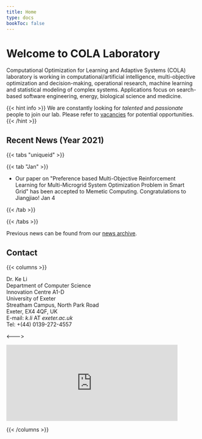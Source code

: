 ```yaml
---
title: Home
type: docs
bookToc: false
---
```


# Welcome to COLA Laboratory

<link rel="stylesheet" href="/academicons/academicons-1.9.0/css/academicons.min.css"/>
<link rel="stylesheet" href="https://maxcdn.bootstrapcdn.com/font-awesome/4.4.0/css/font-awesome.min.css"/>

<script src='https://kit.fontawesome.com/a076d05399.js' crossorigin='anonymous'></script>
<script src="https://kit.fontawesome.com/yourcode.js" crossorigin="anonymous"></script>
<link rel="stylesheet" href="https://fonts.googleapis.com/icon?family=Material+Icons"/>
<link rel="stylesheet" href="https://cdnjs.cloudflare.com/ajax/libs/font-awesome/4.7.0/css/font-awesome.min.css"/>

Computational Optimization for Learning and Adaptive Systems (COLA) laboratory is working in computational/artificial intelligence, multi-objective optimization and decision-making, operational research, machine learning and statistical modeling of complex systems. Applications focus on search-based software engineering, energy, biological science and medicine.

{{< hint info >}}
We are constantly looking for _talented_ and _passionate_ people to join our lab. Please refer to [vacancies](/docs/home/vacancies) for potential opportunities.<br>
{{< /hint >}}

## <i class='fa fa-twitch' style='font-size:19px'></i> Recent News (Year 2021)

{{< tabs "uniqueid" >}}

{{< tab "Jan" >}}

* Our paper on "Preference based Multi-Objective Reinforcement Learning for Multi-Microgrid System Optimization Problem in Smart Grid" has been accepted to Memetic Computing. Congratulations to Jiangjiao!  <i class='fa fa-calendar' style='font-size:19px'></i> Jan 4

{{< /tab >}}

{{< /tabs >}}

<i class='fa fa-archive' style='font-size:19px'></i> Previous news can be found from our [news archive](/docs/home/news).

## <i class='fa fa-address-card' style='font-size:20px'></i> Contact
{{< columns >}}

Dr. Ke Li<br>
Department of Computer Science<br>
Innovation Centre A1-D<br>
University of Exeter<br>
Streatham Campus, North Park Road<br>
Exeter, EX4 4QF, UK<br>
<i class='fa fa-envelope' style='font-size:15px'></i> E-mail: _k.li_ AT _exeter.ac.uk_<br>
<i class='fa fa-phone-square' style='font-size:16px'></i> Tel: +(44) 0139-272-4557

<--->

<iframe src="https://www.google.com/maps/embed?pb=!1m18!1m12!1m3!1d2525.0014985924795!2d-3.5331215842581605!3d50.73846107951612!2m3!1f0!2f0!3f0!3m2!1i1024!2i768!4f13.1!3m3!1m2!1s0x486da4436e4494cb%3A0x1c62c9fa168f33ac!2sInnovation%20Centre%2C%20Rennes%20Dr%2C%20Exeter%20EX4%204RN!5e0!3m2!1sen!2suk!4v1605568402719!5m2!1sen!2suk" width="450" height="200" frameborder="0" style="border:0;" allowfullscreen="" aria-hidden="false" tabindex="0"></iframe>

{{< /columns >}}
